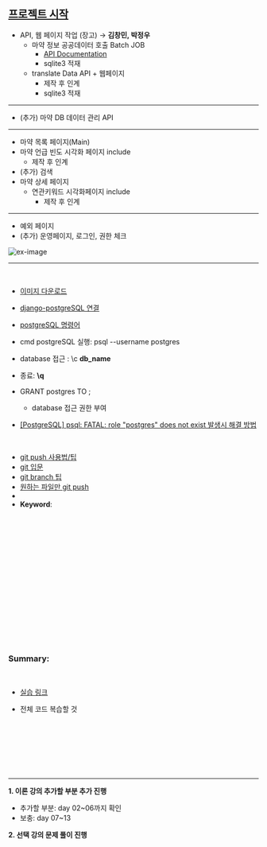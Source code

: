 ## <u>프로젝트 시작</u>

- API, 웹 페이지 작업 (장고) → **김창민, 박정우**
  - 마약 정보 공공데이터 호출 Batch JOB
    - [API Documentation](https://www.data.go.kr/data/15058963/openapi.do)
    - sqlite3 적재
  - translate Data API + 웹페이지
    - 제작 후 인계
    - sqlite3 적재

---

- (추가) 마약 DB 데이터 관리 API

---

- 마약 목록 페이지(Main)
- 마약 언급 빈도 시각화 페이지 include
  - 제작 후 인계
- (추가) 검색
- 마약 상세 페이지
  - 연관키워드 시각화페이지 include
    - 제작 후 인계

---

- 예외 페이지
- (추가) 운영페이지, 로그인, 권한 체크

![ex-image](./img/1.PNG)

---

<br>

- [이미지 다운로드](https://pixabay.com/)

- [django-postgreSQL 연결](https://doorbw.tistory.com/184)

- [postgreSQL 명령어](https://walkingfox.tistory.com/105)

- cmd postgreSQL 실행: psql --username postgres
- database 접근 : \c **db_name**
- 종료: **\q**
- GRANT postgres TO <user>;

  - database 접근 권한 부여

- [[PostgreSQL] psql: FATAL: role "postgres" does not exist 발생시 해결 방법](https://jinseongsoft.tistory.com/309)

<br>

- [git push 사용법/팁](https://www.daleseo.com/git-push/)
- [git 입문](https://backlog.com/git-tutorial/kr/stepup/stepup2_4.html)
- [git branch 팁](https://www.freecodecamp.org/korean/news/git-clone-branch-how-to-clone-a-specific-branch/)
- [원하는 파일만 git push](https://velog.io/@lov012726/git%EC%9B%90%ED%95%98%EB%8A%94-%ED%8C%8C%EC%9D%BC%EB%93%A4%EB%A7%8C-git-push-%ED%95%98%EB%8A%94-%EB%B2%95)
-
- **Keyword**:

<br>
<br>
<br>
<br>
<br>
<br>
<br>
<br>
<br>
<br>
<br>
<br>
<br>
<br>
<br>

### **Summary**:

<br>

- [실습 링크](https://github.com/pjw74/DjangoProject/tree/main/mysite)

- 전체 코드 복습할 것

<br>
<br>
<br>
<br>
<br>
<br>

---

**1. 이론 강의 추가할 부분 추가 진행**

- 추가할 부분: day 02~06까지 확인
- 보충: day 07~13

**2. 선택 강의 문제 풀이 진행**
